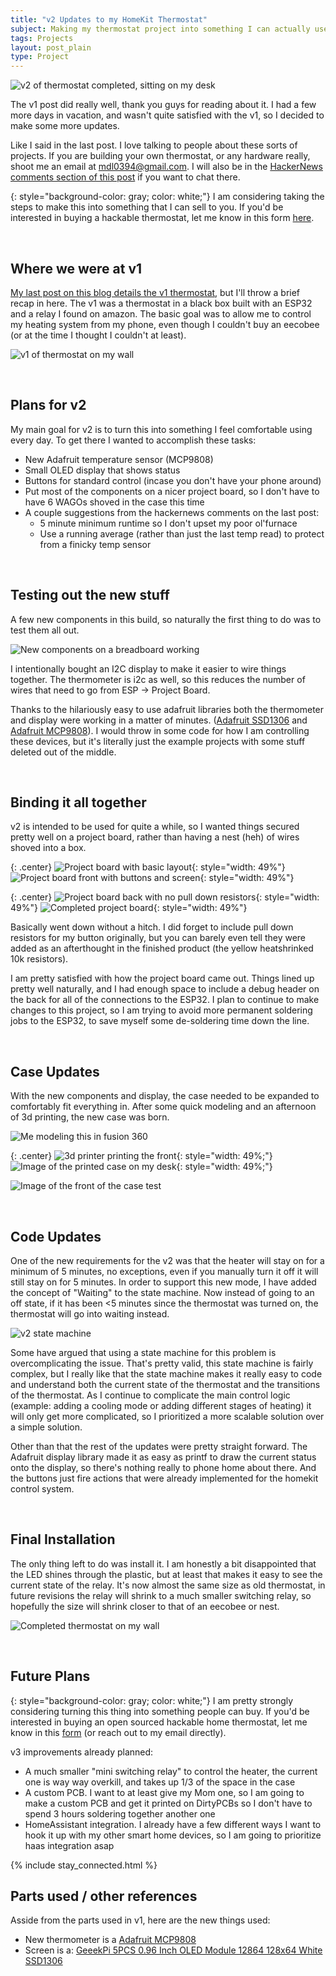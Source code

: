 ```yaml
---
title: "v2 Updates to my HomeKit Thermostat"
subject: Making my thermostat project into something I can actually use every day
tags: Projects
layout: post_plain
type: Project
---
```


![v2 of thermostat completed, sitting on my desk](/images/homekit_thermostat_v2/completed_desk.jpg)

The v1 post did really well, thank you guys for reading about it. I had a few more days in vacation, and wasn't quite satisfied with the v1, so I decided to make some more updates.

Like I said in the last post. I love talking to people about these sorts of projects. If you are building your own thermostat, or any hardware really, shoot me an email at mdl0394@gmail.com. I will also be in the [HackerNews comments section of this post](https://news.ycombinator.com/item?id=25593736) if you want to chat there.

{: style="background-color: gray; color: white;"}
I am considering taking the steps to make this into something that I can sell to you. If you'd be interested in buying a hackable thermostat, let me know in this form [here](https://docs.google.com/forms/d/e/1FAIpQLSePJdT7qP9IMAK_TZLCWFs1sodBei73pinnji0GxVe9dMl8Zg/viewform).

<br/>

## Where we were at v1

[My last post on this blog details the v1 thermostat](/2020/12/27/building-my-own-homekit-thermostat-v1), but I'll throw a brief recap in here. The v1 was a thermostat in a black box built with an ESP32 and a relay I found on amazon. The basic goal was to allow me to control my heating system from my phone, even though I couldn't buy an eecobee (or at the time I thought I couldn't at least).

![v1 of thermostat on my wall](/images/homekit_thermostat_v2/v1.jpg)

<br/>

## Plans for v2

My main goal for v2 is to turn this into something I feel comfortable using every day. To get there I wanted to accomplish these tasks:

- New Adafruit temperature sensor (MCP9808)
- Small OLED display that shows status
- Buttons for standard control (incase you don't have your phone around)
- Put most of the components on a nicer project board, so I don't have to have 6 WAGOs shoved in the case this time
- A couple suggestions from the hackernews comments on the last post:
    - 5 minute minimum runtime so I don't upset my poor ol'furnace
    - Use a running average (rather than just the last temp read) to protect from a finicky temp sensor

<br/>

## Testing out the new stuff

A few new components in this build, so naturally the first thing to do was to test them all out.

![New components on a breadboard working](/images/homekit_thermostat_v2/breadboard.jpg)

I intentionally bought an I2C display to make it easier to wire things together. The thermometer is i2c as well, so this reduces the number of wires that need to go from ESP → Project Board.

Thanks to the hilariously easy to use adafruit libraries both the thermometer and display were working in a matter of minutes. ([Adafruit SSD1306](https://github.com/adafruit/Adafruit_SSD1306.git?utm_source=platformio&utm_medium=piohome) and [Adafruit MCP9808](https://github.com/adafruit/Adafruit_MCP9808_Library?utm_source=platformio&utm_medium=piohome)). I would throw in some code for how I am controlling these devices, but it's literally just the example projects with some stuff deleted out of the middle.

<br/>

## Binding it all together

v2 is intended to be used for quite a while, so I wanted things secured pretty well on a project board, rather than having a nest (heh) of wires shoved into a box.

{: .center}
![Project board with basic layout](/images/homekit_thermostat_v2/project_board_1.jpg){: style="width: 49%"}
![Project board front with buttons and screen](/images/homekit_thermostat_v2/project_board_2.jpg){: style="width: 49%"}

{: .center}
![Project board back with no pull down resistors](/images/homekit_thermostat_v2/project_board_3.jpg){: style="width: 49%"}
![Completed project board](/images/homekit_thermostat_v2/project_board_4.jpg){: style="width: 49%"}

Basically went down without a hitch. I did forget to include pull down resistors for my button originally, but you can barely even tell they were added as an afterthought in the finished product (the yellow heatshrinked 10k resistors).

I am pretty satisfied with how the project board came out. Things lined up pretty well naturally, and I had enough space to include a debug header on the back for all of the connections to the ESP32. I plan to continue to make changes to this project, so I am trying to avoid more permanent soldering jobs to the ESP32, to save myself some de-soldering time down the line.

<br/>

## Case Updates

With the new components and display, the case needed to be expanded to comfortably fit everything in. After some quick modeling and an afternoon of 3d printing, the new case was born.

![Me modeling this in fusion 360](/images/homekit_thermostat_v2/modeling_computer.jpg)

{: .center}
![3d printer printing the front](/images/homekit_thermostat_v2/3d_printer.jpg){: style="width: 49%;"}
![Image of the printed case on my desk](/images/homekit_thermostat_v2/modeling_desk.jpg){: style="width: 49%;"}

![Image of the front of the case test](/images/homekit_thermostat_v2/model_test.jpg)

<br/>

## Code Updates

One of the new requirements for the v2 was that the heater will stay on for a minimum of 5 minutes, no exceptions, even if you manually turn it off it will still stay on for 5 minutes. In order to support this new mode, I have added the concept of "Waiting" to the state machine. Now instead of going to an off state, if it has been <5 minutes since the thermostat was turned on, the thermostat will go into waiting instead.

![v2 state machine](/images/homekit_thermostat_v2/state_machine_v2.png)

Some have argued that using a state machine for this problem is overcomplicating the issue. That's pretty valid, this state machine is fairly complex, but I really like that the state machine makes it really easy to code and understand both the current state of the thermostat and the transitions of the thermostat. As I continue to complicate the main control logic (example: adding a cooling mode or adding different stages of heating) it will only get more complicated, so I prioritized a more scalable solution over a simple solution.

Other than that the rest of the updates were pretty straight forward. The Adafruit display library made it as easy as printf to draw the current status onto the display, so there's nothing really to phone home about there. And the buttons just fire actions that were already implemented for the homekit control system.

<br/>

## Final Installation

The only thing left to do was install it. I am honestly a bit disappointed that the LED shines through the plastic, but at least that makes it easy to see the current state of the relay. It's now almost the same size as old thermostat, in future revisions the relay will shrink to a much smaller switching relay, so hopefully the size will shrink closer to that of an eecobee or nest.

![Completed thermostat on my wall](/images/homekit_thermostat_v2/completed_wall.jpg)

<br/>

## Future Plans

{: style="background-color: gray; color: white;"}
I am pretty strongly considering turning this thing into something people can buy. If you'd be interested in buying an open sourced hackable home thermostat, let me know in this [form](https://docs.google.com/forms/d/e/1FAIpQLSePJdT7qP9IMAK_TZLCWFs1sodBei73pinnji0GxVe9dMl8Zg/viewform) (or reach out to my email directly).

v3 improvements already planned:

- A much smaller "mini switching relay" to control the heater, the current one is way way overkill, and takes up 1/3 of the space in the case
- A custom PCB. I want to at least give my Mom one, so I am going to make a custom PCB and get it printed on DirtyPCBs so I don't have to spend 3 hours soldering together another one
- HomeAssistant integration. I already have a few different ways I want to hook it up with my other smart home devices, so I am going to prioritize haas integration asap

{% include stay_connected.html %}

## Parts used / other references

Asside from the parts used in v1, here are the new things used:
 - New thermometer is a [Adafruit MCP9808](https://www.adafruit.com/product/1782)
 - Screen is a: [GeeekPi 5PCS 0.96 Inch OLED Module 12864 128x64 White SSD1306](https://www.amazon.com/gp/product/B0833PF7ML/ref=ppx_yo_dt_b_asin_title_o04_s02?ie=UTF8&psc=1)
